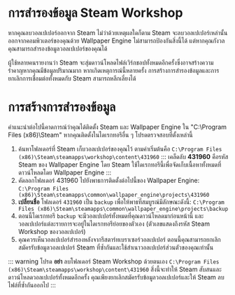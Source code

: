 # การสำรองข้อมูล Steam Workshop

หากคุณลบวอลเปเปอร์ออกจาก Steam ไม่ว่าด้วยเหตุผลใดก็ตาม Steam จะลบวอลเปเปอร์เหล่านั้นออกจากคอมพิวเตอร์ของคุณด้วย Wallpaper Engine ไม่สามารถป้องกันสิ่งนี้ได้ แต่หากคุณกังวลคุณสามารถสำรองข้อมูลวอลเปเปอร์ของคุณได้

ผู้ใช้หลายคนรายงานว่า Steam จะสุ่มดาวน์โหลดไฟล์เวิร์กชอปทั้งหมดอีกครั้งซึ่งอาจสร้างความรำคาญหากคุณมีข้อมูลปริมาณมาก หากเกิดเหตุการณ์นี้หลายครั้ง การสร้างการสำรองข้อมูลและการยกเลิกการเชื่อมต่อทั้งหมดกับ Steam สามารถหลีกเลี่ยงได้

# การสร้างการสำรองข้อมูล

คำแนะนำต่อไปนี้คาดการณ์ว่าคุณได้ติดตั้ง Steam และ Wallpaper Engine ใน "C:\Program Files (x86)\Steam\" หากคุณติดตั้งในไดเรกทอรีอื่น ๆ โปรดตรวจสอบที่ตั้งเหล่านี้

1. ค้นหาโฟลเดอร์ที่ Steam เก็บวอลเปเปอร์ของคุณไว้ ตามค่าเริ่มต้นคือ `C:\Program Files (x86)\Steam\steamapps\workshop\content\431960` ::: เคล็ดลับ **431960** คือรหัส Steam ของ Wallpaper Engine โดย Steam ใช้ไดเรกทอรีนี้เพื่อจัดเก็บเนื้อหาทั้งหมดที่ดาวน์โหลดโดย Wallpaper Engine
:::
2. คัดลอกโฟลเดอร์ 431960 ไปยังพาธการติดตั้งต่อไปนี้ของ Wallpaper Engine: `C:\Program Files (x86)\Steam\steamapps\common\wallpaper_engine\projects\431960`
3. **เปลี่ยนชื่อ** โฟลเดอร์ `431960` เป็น `backup` เพื่อให้พาธที่สมบูรณ์มีลักษณะดังนี้: `C:\Program Files (x86)\Steam\steamapps\common\wallpaper_engine\projects\backup`
4. ตอนนี้ไดเรกทอรี `backup` จะมีวอลเปเปอร์ทั้งหมดที่คุณดาวน์โหลดมาก่อนหน้านี้ และวอลเปเปอร์แต่ละรายการจะอยู่ในไดเรกทอรีย่อยของตัวเอง (ตัวเลขแสดงถึงรหัส Steam Workshop ของวอลเปเปอร์)
5. คุณควรเห็นวอลเปเปอร์สำรองหลังจากรีสตาร์ทเบราเซอร์วอลเปเปอร์ ตอนนี้คุณสามารถยกเลิกสมัครรับข้อมูลวอลเปเปอร์ Steam ที่ซ้ำกันและใช้สำเนาวอลเปเปอร์ส่วนตัวของคุณเท่านั้น

::: warning
โปรด **อย่า** ลบโฟลเดอร์ Steam Workshop ด้วยตนเอง `C:\Program Files (x86)\Steam\steamapps\workshop\content\431960` สิ่งนี้จะทำให้ Steam สับสนและดาวน์โหลดวอลเปเปอร์ทั้งหมดอีกครั้ง คุณเพียงยกเลิกสมัครรับข้อมูลวอลเปเปอร์และให้ Steam ลบไฟล์ที่ซ้ำกันออกไป
:::